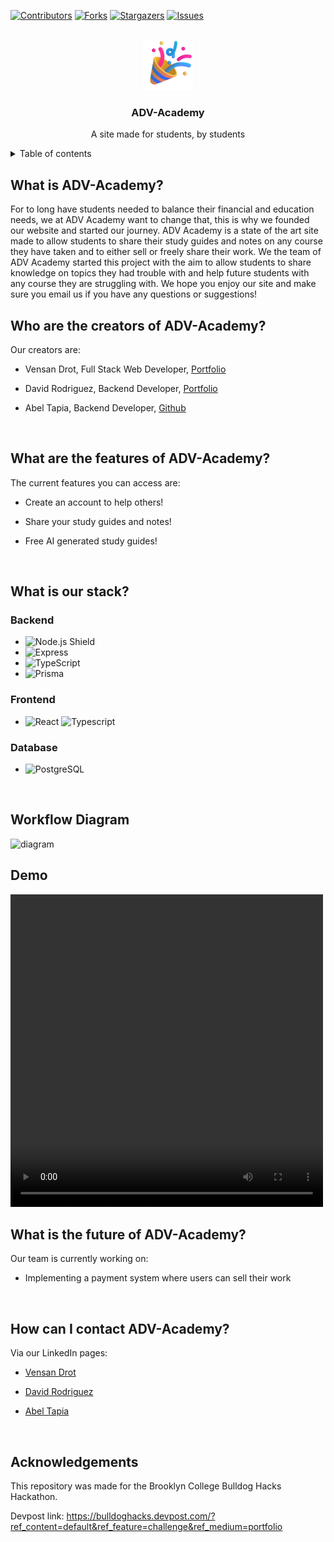 <a id="readme-top"></a>

<!-- PROJECT SHIELDS -->
[![Contributors][contributors-shield]][contributors-url]
[![Forks][forks-shield]][forks-url]
[![Stargazers][stars-shield]][stars-url]
[![Issues][issues-shield]][issues-url]

<!-- PROJECT LOGO -->
<br />
<div align="center">

<a href="https://github.com/VensanDrot/BCHackathon">

  <img src='https://raw.githubusercontent.com/VensanDrot/BCHackathon/58245b802710c8d7bbf8e47defdc00b3d1bcea7c/frontend/src/img/Party.svg?token=BBLQYNSGIF5IUVK43KXC3KDHWEBL4' width=80 />
  </a><h3>ADV-Academy</h3>

  <p align="center">
    A site made for students, by students
    <br/>
  </p>
</div>

<!-- Table of contents -->
<details>
    <summary>Table of contents</summary>
    <ol>
    <ul>
        <li><a href="#what-is-adv-academy">What is ADV-Academy?</a></li>
        <li><a href="#who-are-the-creators-of-adv-academy">Who are the creators of ADV-Academy?</a></li>
        <li><a href="#how-does-adv-academy-work">How does ADV-Academy work?</a></li>
        <li><a href="#what-is-our-stack">What is our stack?</a></li>
        <li><a href="#what-are-the-features-of-adv-academy">What are the features of ADV-Academy?</a></li>
    </ul>
    </ol>
</details>

## What is ADV-Academy?

For to long have students needed to balance their financial and education needs, we at ADV Academy want to change that, this is why we founded our website and started our journey. ADV Academy is a state of the art site made to allow students to share their study guides and notes on any course they have taken and to either sell or freely share their work. We the team of ADV Academy started this project with the aim to allow students to share knowledge on topics they had trouble with and help future students with any course they are struggling with. We hope you enjoy our site and make sure you email us if you have any questions or suggestions!

## Who are the creators of ADV-Academy?

Our creators are:

- Vensan Drot, Full Stack Web Developer, [Portfolio](https://www.vensandrot.com/)

- David Rodriguez, Backend Developer, [Portfolio](https://drod75.github.io/)

- Abel Tapia, Backend Developer, [Github](https://www.linkedin.com/in/abel-tapia-99at0211/)

<br>

## What are the features of ADV-Academy?

The current features you can access are:

- Create an account to help others!

- Share your study guides and notes!

- Free AI generated study guides!

<br>

## What is our stack?

### Backend

- ![Node.js Shield](https://img.shields.io/badge/Node.js-43853d?style=for-the-badge&logo=node.js&logoColor=white)
- ![Express](https://img.shields.io/badge/Express.js-000000?style=for-the-badge&logo=express&logoColor=white)
- ![TypeScript](https://img.shields.io/badge/TypeScript-007ACC?style=for-the-badge&logo=typescript&logoColor=white)
- ![Prisma](https://img.shields.io/badge/Prisma-2D374A?style=for-the-badge&logo=prisma&logoColor=white)

### Frontend

- ![React](https://img.shields.io/badge/React-20232A?style=for-the-badge&logo=react&logoColor=61DAFB) ![Typescript](https://img.shields.io/badge/Typescript-007ACC?style=for-the-badge&logo=typescript&logoColor=white)

### Database

- ![PostgreSQL](https://img.shields.io/badge/PostgreSQL-316192?style=for-the-badge&logo=postgresql&logoColor=white)

<br>

## Workflow Diagram

<img src='' alt='diagram' width=500>

<br>

## Demo

<video width="500" height="500" controls>
  <source src="movie.mp4" type="video/mp4">
  Your browser does not support the video tag.
</video>

<br>

## What is the future of ADV-Academy?

Our team is currently working on:

- Implementing a payment system where users can sell their work

<br>

## How can I contact ADV-Academy?

Via our LinkedIn pages:

- [Vensan Drot](https://www.linkedin.com/in/vensandrot/)

- [David Rodriguez](https://www.linkedin.com/in/david-rodriguez-nyc)

- [Abel Tapia](https://www.linkedin.com/in/abel-tapia-99at0211/)

<br>

## Acknowledgements

This repository was made for the Brooklyn College Bulldog Hacks Hackathon.

Devpost link: https://bulldoghacks.devpost.com/?ref_content=default&ref_feature=challenge&ref_medium=portfolio

<!-- MARKDOWN LINKS & IMAGES -->
<!-- https://www.markdownguide.org/basic-syntax/#reference-style-links -->

[contributors-shield]: https://img.shields.io/github/contributors/VensanDrot/BCHackathon.svg?style=for-the-badge
[contributors-url]: https://github.com/VensanDrot/BCHackathon/graphs/contributors
[forks-shield]: https://img.shields.io/github/forks/VensanDrot/BCHackathon.svg?style=for-the-badge
[forks-url]: https://github.com/VensanDrot/BCHackathon/forks
[stars-shield]: https://img.shields.io/github/stars/VensanDrot/BCHackathonacknyu.svg?style=for-the-badge
[stars-url]: https://github.com/VensanDrot/BCHackathon/stargazers
[issues-shield]: https://img.shields.io/github/issues/VensanDrot/BCHackathon.svg?style=for-the-badge
[issues-url]: https://github.com/VensanDrot/BCHackathon/issues
